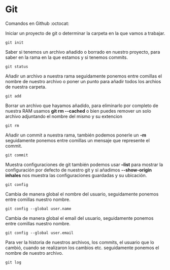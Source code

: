 # Git
Comandos en Github  :octocat:

Iniciar un proyecto de git o determinar la carpeta en la que vamos a trabajar.
```
git init  
```

Saber si tenemos un archivo añadido o borrado en nuestro proyecto, para saber en la rama en la que estamos y si tenemos commits.
```
git status
```

Añadir un archivo a nuestra rama seguidamente ponemos entre comillas el nombre de nuestro archivo o poner un punto para añadir todos los archios de nuestra carpeta.
```
git add
```

Borrar un archivo que hayamos añadido, para eliminarlo por completo de nuestra RAM usamos **git rm --cached** o bien puedes remover un solo archivo adjuntando el nombre del mismo y su extencion
```
git rm
```

Añadir un commit a nuestra rama, también podemos ponerle un **-m** seguidamente ponemos entre comillas un mensaje que represente el commit.
```
git commit
```

Muestra configuraciones de git también podemos usar **–list** para mostrar la configuración por defecto de nuestro git y si añadimos **--show-origin inhales** nos muestra las configuraciones guardadas y su ubicación.
```
git config
```

Cambia de manera global el nombre del usuario, seguidamente ponemos entre comillas nuestro nombre.
```
git config --global user.name
```

Cambia de manera global el email del usuario, seguidamente ponemos entre comillas nuestro nombre.
```
git config --global user.email
```

Para ver la historia de nuestros archivos, los commits, el usuario que lo cambió, cuando se realizaron los cambios etc. seguidamente ponemos el nombre de nuestro archivo.
```
git log
```
